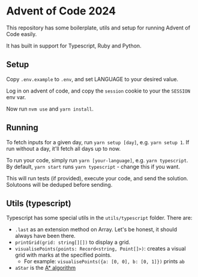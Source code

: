 # Advent of Code 2024

This repository has some boilerplate, utils and setup for running Advent of Code easily.

It has built in support for Typescript, Ruby and Python.

## Setup

Copy `.env.example` to `.env`, and set LANGUAGE to your desired value.

Log in on advent of code, and copy the `session` cookie to your the `SESSION` env var.

Now run `nvm use` and `yarn install`.

## Running

To fetch inputs for a given day, run `yarn setup [day]`, e.g. `yarn setup 1`.
If run without a day, it'll fetch all days up to now.

To run your code, simply run `yarn [your-language]`, e.g. `yarn typescript`.
By default, `yarn start` runs `yarn typescript` - change this if you want.

This will run tests (if provided), execute your code, and send the solution.
Solutoons will be deduped before sending.

## Utils (typescript)

Typescript has some special utils in the `utils/typescript` folder. There are:

- `.last` as an extension method on Array. Let's be honest, it should always have been there.
- `printGrid(grid: string[][])` to display a grid.
- `visualisePoints(points: Record<string, Point[]>)`: creates a visual grid with marks at the specified points.
  - For example: `visualisePoints({a: [0, 0], b: [0, 1]})` prints `ab`
- `aStar` is the [A\* algorithm](https://en.wikipedia.org/wiki/A*_search_algorithm)

